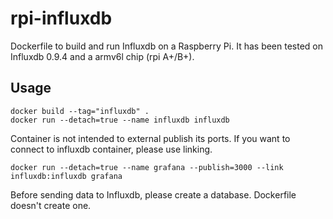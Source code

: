 # rpi-influxdb
Dockerfile to build and run Influxdb on a Raspberry Pi. It has been tested on Influxdb 0.9.4 and a armv6l chip (rpi A+/B+).

## Usage
```
docker build --tag="influxdb" .
docker run --detach=true --name influxdb influxdb
```
Container is not intended to external publish its ports. If you want to connect to influxdb container, please use linking.
```
docker run --detach=true --name grafana --publish=3000 --link influxdb:influxdb grafana
```
Before sending data to Influxdb, please create a database. Dockerfile doesn't create one.
